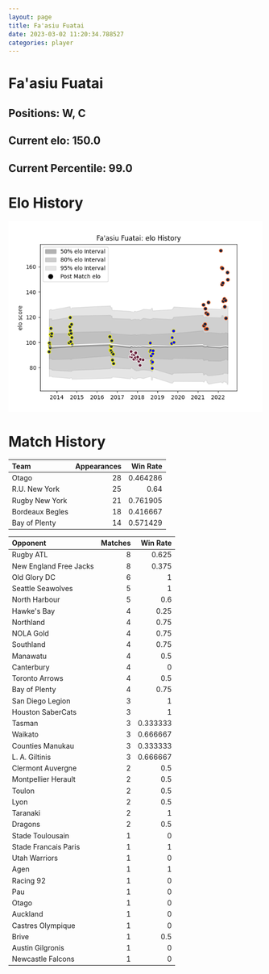 ```yaml
---  
layout: page  
title: Fa'asiu Fuatai  
date: 2023-03-02 11:20:34.788527  
categories: player  
---
```

# Fa'asiu Fuatai

## Positions: W, C

## Current elo: 150.0

## Current Percentile: 99.0

# Elo History


![elo history](history_Fa'asiuFuatai.png)
# Match History


| Team            |   Appearances |   Win Rate |
|:----------------|--------------:|-----------:|
| Otago           |            28 |   0.464286 |
| R.U. New York   |            25 |   0.64     |
| Rugby New York  |            21 |   0.761905 |
| Bordeaux Begles |            18 |   0.416667 |
| Bay of Plenty   |            14 |   0.571429 |

| Opponent               |   Matches |   Win Rate |
|:-----------------------|----------:|-----------:|
| Rugby ATL              |         8 |   0.625    |
| New England Free Jacks |         8 |   0.375    |
| Old Glory DC           |         6 |   1        |
| Seattle Seawolves      |         5 |   1        |
| North Harbour          |         5 |   0.6      |
| Hawke's Bay            |         4 |   0.25     |
| Northland              |         4 |   0.75     |
| NOLA Gold              |         4 |   0.75     |
| Southland              |         4 |   0.75     |
| Manawatu               |         4 |   0.5      |
| Canterbury             |         4 |   0        |
| Toronto Arrows         |         4 |   0.5      |
| Bay of Plenty          |         4 |   0.75     |
| San Diego Legion       |         3 |   1        |
| Houston SaberCats      |         3 |   1        |
| Tasman                 |         3 |   0.333333 |
| Waikato                |         3 |   0.666667 |
| Counties Manukau       |         3 |   0.333333 |
| L. A. Giltinis         |         3 |   0.666667 |
| Clermont Auvergne      |         2 |   0.5      |
| Montpellier Herault    |         2 |   0.5      |
| Toulon                 |         2 |   0.5      |
| Lyon                   |         2 |   0.5      |
| Taranaki               |         2 |   1        |
| Dragons                |         2 |   0.5      |
| Stade Toulousain       |         1 |   0        |
| Stade Francais Paris   |         1 |   1        |
| Utah Warriors          |         1 |   0        |
| Agen                   |         1 |   1        |
| Racing 92              |         1 |   0        |
| Pau                    |         1 |   0        |
| Otago                  |         1 |   0        |
| Auckland               |         1 |   0        |
| Castres Olympique      |         1 |   0        |
| Brive                  |         1 |   0.5      |
| Austin Gilgronis       |         1 |   0        |
| Newcastle Falcons      |         1 |   0        |
